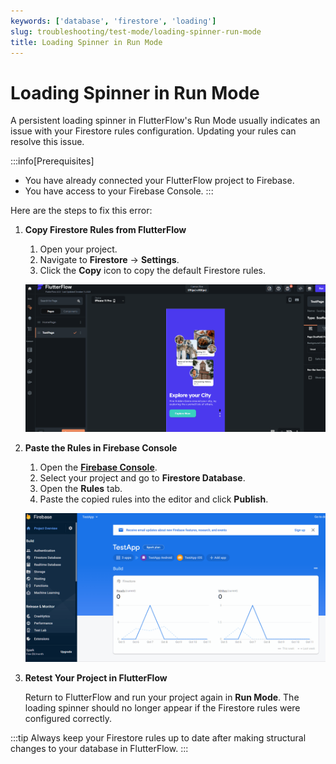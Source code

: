 ```yaml
---
keywords: ['database', 'firestore', 'loading']
slug: troubleshooting/test-mode/loading-spinner-run-mode
title: Loading Spinner in Run Mode
---
```


# Loading Spinner in Run Mode

A persistent loading spinner in FlutterFlow's Run Mode usually indicates an issue with your Firestore rules configuration. Updating your rules can resolve this issue.

:::info[Prerequisites]
- You have already connected your FlutterFlow project to Firebase.
- You have access to your Firebase Console.
:::

Here are the steps to fix this error:

1. **Copy Firestore Rules from FlutterFlow**

    1. Open your project.
    2. Navigate to **Firestore** → **Settings**.
    3. Click the **Copy** icon to copy the default Firestore rules.

    ![](../assets/20250430121355282620.gif)

2. **Paste the Rules in Firebase Console**

    1. Open the **[Firebase Console](https://console.firebase.google.com/)**.
    2. Select your project and go to **Firestore Database**.
    3. Open the **Rules** tab.
    4. Paste the copied rules into the editor and click **Publish**.

    ![](../assets/20250430121355575413.gif)

3. **Retest Your Project in FlutterFlow**

    Return to FlutterFlow and run your project again in **Run Mode**. The loading spinner should no longer appear if the Firestore rules were configured correctly.

:::tip
Always keep your Firestore rules up to date after making structural changes to your database in FlutterFlow.
:::

